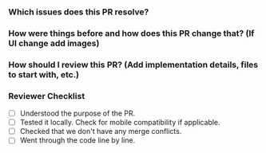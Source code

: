 ### Which issues does this PR resolve?

### How were things before and how does this PR change that? (If UI change add images)

### How should I review this PR? (Add implementation details, files to start with, etc.)

### Reviewer Checklist

- [ ] Understood the purpose of the PR.
- [ ] Tested it locally. Check for mobile compatibility if applicable.
- [ ] Checked that we don't have any merge conflicts.
- [ ] Went through the code line by line.
